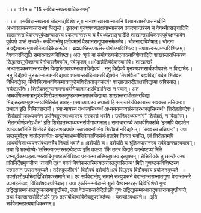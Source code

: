 +++
title = "15 सर्ववेदान्तप्रत्ययाधिकरणम्"

+++
॥सर्ववेदान्तप्रत्ययं चोदनाद्यविशेषात्॥ नानाशाखास्वाम्नातानि वैश्वानराक्षरोपासनादीनि अभ्यासप्रकरणान्तराभ्यां भिद्यन्ते। इतरथा पुनश्श्रवणलक्षणाभ्यासस्य प्रकरणान्तरस्य च वैयर्थ्यप्रसङ्गादिति शाखान्तराधिकरणपूर्वपक्षन्यासस्य प्रकरणान्तरस्य च वैयर्थ्यप्रसङ्गादिति शाखान्तराधिकरणपूर्वपक्षन्यायेन पूर्वपक्षे प्राप्ते उच्यते- सर्ववेदान्तेषु प्रतीयमानं वैश्वानराद्युपासनमेकमेव। चोदनाद्यविशेषात्। चोदना तावद्वैश्वानरमुपासीतेत्यादिकैकरूपैव। ब्रह्मप्राप्तिरूपफलसंयोगोऽप्यविशिष्टः। उपायस्वरूपमप्यविशिष्टम्। वैश्वानरविद्येति समाख्याऽप्यविशिष्टा। अतः 'एकं वा संयोगरूपचोदनाख्याविशेषा'दिति शाखान्तराधिकरण सिद्धान्तसूत्रोक्तन्यायेनोपासनैक्यमेव, स्वीकृतम्॥॥भेदान्नेतिचेदेकस्यामपि॥ शाखान्तरे अभ्यासप्रकरणान्तरवशेन विद्याभेदावश्यम्भावान्नविद्यैक्यं। ननु विद्यैक्ये पुनश्श्रवणसार्थक्योपपत्तेः न विद्याभेदः। ननु विद्यैक्ये मुंडकाम्नाताक्षरविद्यायाः शाखान्तरोदिताक्षरविद्यैक्येन 'तेषामेवैतां" ब्रह्मविद्यां वदेत शिरोव्रतं विधिवद्यैस्तु चीर्ण'मित्याथर्वणिकमात्रानुष्ठेयशिरोव्रताङ्गकत्वं" शाखान्तरादीताक्षरविद्याया अपिस्यात्। नचेष्टापत्तिः। शिरोव्रतशून्यानामनाथर्वणिकानामक्षरविद्यानिष्ठा न स्यात्। अत आथर्वणिकमात्रानुष्ठेयशिरोव्रतांगकमुण्डकाम्नाताक्षरविद्यायाः शाखान्तराधीताक्षरविद्या भिद्यतइत्यभ्युपगन्तव्यमितिचेत् तत्राह-॥स्वाध्यायस्य तथात्वे हि समाचारेऽधिकाराच्च सववच्च तन्नियमः॥ तथात्व इति निमित्तसप्तमी। स्वाध्यायस्य तथात्वसिध्यर्थं अध्ययनजन्यसंस्कारभाक्तृसिध्यर्थं" शिरोव्रतोपदेशः। शिरोव्रतांगकाध्ययनेन उपनिषद्रूपस्वाध्यायस्य संस्कारो भवति। उपनिषदध्ययनांगं" शिरोव्रतं, न विद्यांगम्। 'नैतदचीर्णव्रतोऽधीत' इति शिरोव्रतस्याध्ययनसंयोगावगमात्। समाचाराख्ये आथर्वणिकग्रंथे 'इदमपि वेदव्रतेन व्याख्यात'मिति शिरोव्रते वेदव्रतशब्दप्रयोगाच्चाध्ययनांगमेव शिरोव्रतं नविद्यांगम्। 'सववच्च तन्नियमः'। यथा सप्तसूर्यादयः शतौदनपर्यंताः सवहोमाआथर्वणिकैकाग्निसंबंधात्तत्रैव नियता भवन्ति, एवं शिरोव्रतमपि आथर्वणिकाध्ययनसंबंधात्तत्रैव नियतं भवति॥॥दर्शयति च॥ दर्शयति च श्रुतिरूपासनस्य सर्ववेदान्तप्रत्ययत्वम्। तथा हि छान्दोग्ये-'तस्मिन्यदन्तस्तदन्वेष्टव्य'इति उक्त्वा 'किं तदत्र विद्यते यदन्वेष्टव्य'मिति प्रश्नपूर्वकमपहतपाप्मत्वादिगुणाष्टकविशिष्टः परमात्मा तस्मिन्नुपास्य इत्युक्तम्। तैत्तिरीयके तु छान्दोग्यस्थं प्रतिनिर्देशमुपजीव्य 'तत्रापि दह्रं" गगनं'विशोकस्तस्मिन्यदन्तस्तदुपासितव्य' मिति गुणाष्टकविशिष्टस्य परमात्मन उपासनमुच्यते। तदेतदुपजीवनं" विद्यैक्यं दर्शयति॥एवं सिद्धस्य विद्यैक्यस्य प्रयोजनमुच्यते- ॥उपसंहारोऽर्थाभेदाद्विधिशेषवत्समाने च॥ एवं सर्ववेदान्तेषु समाने सत्युपासने वेदान्तान्तराम्नातगुणा वेदान्तान्तरे उपसंहर्तव्याः, विधिशेषवदर्थाभेदात्। यथा एकस्मिन्मवेदान्ते श्रुतो वैश्वानरदहरादिविधिशेषो गुणः तद्विद्यासम्बन्धात्तदुपकारायानुष्ठीयते, तता वेदान्तान्तरोदितोऽपि गुणः तद्विद्यासम्बन्धात्तदुपकारायानुष्ठीयन्ते, तथा वेदान्तान्तरोदितोऽपि गुणः तत्संबंधित्वाविशेषादुपसंहर्तव्यः। चशब्दोऽवधारणे॥ ॥इति सर्ववेदान्तप्रत्ययाधिकरणम्॥